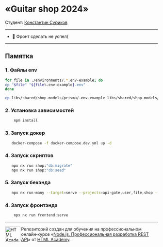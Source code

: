 # «Guitar shop 2024»

Студент: [Константин Суриков](https://up.htmlacademy.ru/nodejs-api/2/user/598165)

---
- 🚧 Фронт сделать не успел(
---

## Памятка

### 1. Файлы env
```bash
for file in ./environments/.*.env-example; do
cp "$file" "${file%.env-example}.env"
done
```
```bash
cp libs/shared/shop-models/prisma/.env-example libs/shared/shop-models/prisma/.env
```

### 2. Установка зависимостей
``` bash
    npm install
```
### 3. Запуск докер
 ``` bash
    docker-compose -f docker-compose.dev.yml up -d
```
### 4. Запуск скриптов
 ``` bash
    npx nx run shop:"db:migrate"
    npx nx run shop:"db:seed"
```

### 5. Запуск бекэнда
 ``` bash
    npx nx run-many --target=serve --projects=api-gate,user,file,shop --maxParallel=5
```
### 4. Запуск фронтэнда
 ``` bash
     npx nx run frontend:serve
```


---

<a href="https://htmlacademy.ru/profession/fullstack"><img align="left" width="50" height="50" title="HTML Academy" src="https://up.htmlacademy.ru/static/img/intensive/nodejs/logo-for-github-2.png"></a>

Репозиторий создан для обучения на профессиональном онлайн‑курсе «[Node.js. Профессиональная разработка REST API](https://htmlacademy.ru/profession/fullstack)» от [HTML Academy](https://htmlacademy.ru).
